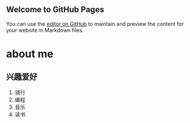 ## Welcome to GitHub Pages

You can use the [editor on GitHub](https://github.com/the-gc/the-gc.github.io/edit/master/README.md) to maintain and preview the content for your website in Markdown files.

# about me
## 兴趣爱好
1. 骑行
2. 编程
2. 音乐
3. 读书
